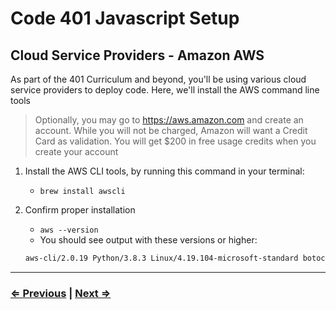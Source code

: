 # Code 401 Javascript Setup

## Cloud Service Providers - Amazon AWS

As part of the 401 Curriculum and beyond, you'll be using various cloud service providers to deploy code. Here, we'll install the AWS command line tools

> Optionally, you may go to <https://aws.amazon.com> and create an account. While you will not be charged, Amazon will want a Credit Card as validation. You will get $200 in free usage credits when you create your account

1. Install the AWS CLI tools, by running this command in your terminal:
   - `brew install awscli`
1. Confirm proper installation
   - `aws --version`
   - You should see output with these versions or higher:

   ```bash
   aws-cli/2.0.19 Python/3.8.3 Linux/4.19.104-microsoft-standard botocore/2.0.0dev23
   ```

---

### [⇐ Previous](./3-azure.md) | [Next ⇒](./5-mongo.md)
